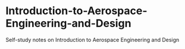 # Introduction-to-Aerospace-Engineering-and-Design
Self-study notes on Introduction to Aerospace Engineering and Design
